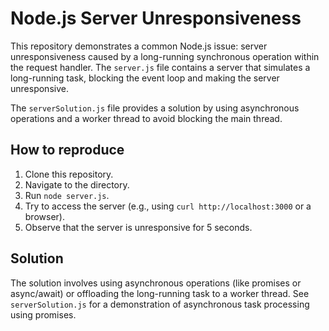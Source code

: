 # Node.js Server Unresponsiveness

This repository demonstrates a common Node.js issue: server unresponsiveness caused by a long-running synchronous operation within the request handler.  The `server.js` file contains a server that simulates a long-running task, blocking the event loop and making the server unresponsive.

The `serverSolution.js` file provides a solution by using asynchronous operations and a worker thread to avoid blocking the main thread.

## How to reproduce

1. Clone this repository.
2. Navigate to the directory.
3. Run `node server.js`.
4. Try to access the server (e.g., using `curl http://localhost:3000` or a browser).
5. Observe that the server is unresponsive for 5 seconds. 

## Solution

The solution involves using asynchronous operations (like promises or async/await) or offloading the long-running task to a worker thread.  See `serverSolution.js` for a demonstration of asynchronous task processing using promises.